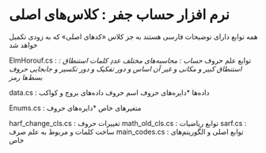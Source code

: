 # نرم افزار حساب جفر : کلاس‌های اصلی
همه توابع دارای توضیحات فارسی هستند
به جز کلاس «کدهای اصلی» که به زودی تکمیل خواهد شد

ElmHorouf.cs : توابع علم حروف
  *حساب : محاسبه‌های مختلف عددِ کلمات*
  *استنطاق : استنطاق کبیر و مکانی و غیر آن*
  *اساس و دور*
  *تفکیک و دور*
  *تکسیر و جابجایی حروف*
  *بسط‌ها*
  *رمز*
  
data.cs : داده‌ها
  *دایره‌های حروف
  اسم حروف
  داده‌های بروج و کواکب

Enums.cs : متغیر‌های خاص
  *دایره‌های حروف

harf_change_cls.cs : تغییرات حروف
math_old_cls.cs : توابع ریاضیات
sarf.cs : ساخت کلمات و مربوط به علم صرف
main_codes.cs : توابع اصلی و الگوریتم‌های خاص
